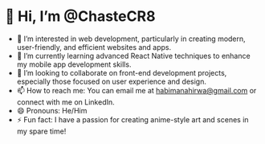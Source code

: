 # 👋 Hi, I’m @ChasteCR8

- 👀 I’m interested in web development, particularly in creating modern, user-friendly, and efficient websites and apps.
- 🌱 I’m currently learning advanced React Native techniques to enhance my mobile app development skills.
- 💞️ I’m looking to collaborate on front-end development projects, especially those focused on user experience and design.
- 📫 How to reach me: You can email me at habimanahirwa@gmail.com or connect with me on LinkedIn.
- 😄 Pronouns: He/Him
- ⚡ Fun fact: I have a passion for creating anime-style art and scenes in my spare time!
